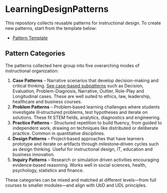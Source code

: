 # LearningDesignPatterns

This repository collects reusable patterns for instructional design. To create
new patterns, start from the template below:

- [Pattern Template](PATTERN_TEMPLATE.md)

## Pattern Categories

The patterns collected here group into five overarching modes of instructional organization:

1. **Case Patterns** – Narrative scenarios that develop decision-making and critical thinking. [See case-based subpatterns](case_patterns/README.md) such as Decision, Evaluation, Problem-Diagnosis, Narrative, Outlier, Role-Play and Longitudinal cases. These are well suited to ethics, law, leadership, healthcare and business courses.
2. **Problem Patterns** – Problem‑based learning challenges where students investigate ill‑structured problems, test hypotheses and iterate on solutions. These fit STEM fields, analytics, diagnostics and engineering.
3. **Practice Patterns** – Structured repetition to build fluency, from guided to independent work, drawing on techniques like distributed or deliberate practice. Common in quantitative disciplines.
4. **Design Patterns** – Project‑based approaches that have learners prototype and iterate on artifacts through milestone‑driven cycles such as design thinking. Useful for instructional design, IT, education and business innovation.
5. **Inquiry Patterns** – Research or simulation driven activities encouraging evidence‑based reasoning. Works well in social sciences, health, psychology, statistics and finance.

These categories can be mixed and matched at different levels—from full courses to smaller modules—and align with UbD and UDL principles.

